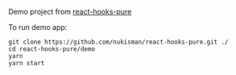 Demo project from [react-hooks-pure](https://www.npmjs.com/package/react-hooks-pure) 

To run demo app:   
```
git clone https://github.com/nukisman/react-hooks-pure.git ./
cd react-hooks-pure/demo
yarn
yarn start
```
